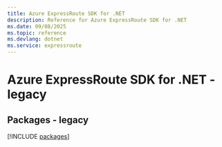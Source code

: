 ```yaml
---
title: Azure ExpressRoute SDK for .NET
description: Reference for Azure ExpressRoute SDK for .NET
ms.date: 09/08/2025
ms.topic: reference
ms.devlang: dotnet
ms.service: expressroute
---
```

# Azure ExpressRoute SDK for .NET - legacy
## Packages - legacy
[!INCLUDE [packages](expressroute-index.md)]